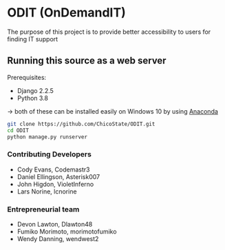 # ODIT (OnDemandIT)
The purpose of this project is to provide better accessibility to users for finding IT support

## Running this source as a web server

Prerequisites:
 * Django 2.2.5
 * Python 3.8

-> both of these can be installed easily on Windows 10 by using [Anaconda](https://www.anaconda.com/)  

```sh
git clone https://github.com/ChicoState/ODIT.git
cd ODIT
python manage.py runserver
```

### Contributing Developers
* Cody Evans, Codemastr3
* Daniel Ellingson, Asterisk007
* John Higdon, VioletInferno
* Lars Norine, lcnorine

### Entrepreneurial team
* Devon Lawton, Dlawton48
* Fumiko Morimoto, morimotofumiko
* Wendy Danning, wendwest2